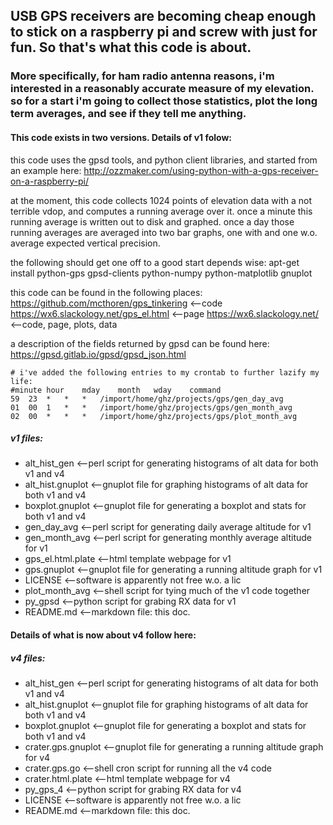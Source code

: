 ## USB GPS receivers are becoming cheap enough to stick on a raspberry pi and screw with just for fun. So that's what this code is about.

### More specifically, for ham radio antenna reasons, i'm interested in a reasonably accurate measure of my elevation. so for a start i'm going to collect those statistics, plot the long term averages, and see if they tell me anything.

#### This code exists in two versions. Details of v1 folow:
this code uses the gpsd tools, and python client libraries, and started from an example here:
	http://ozzmaker.com/using-python-with-a-gps-receiver-on-a-raspberry-pi/

at the moment, this code collects 1024 points of elevation data with a not terrible vdop, and computes a running average over it. once a minute this running average is written out to disk and graphed. once a day those running averages are averaged into two bar graphs, one with and one w.o. average expected vertical precision.

the following should get one off to a good start depends wise:
	apt-get install python-gps gpsd-clients python-numpy python-matplotlib gnuplot

this code can be found in the following places:
	https://github.com/mcthoren/gps_tinkering	<--code
	https://wx6.slackology.net/gps_el.html		<--page
	https://wx6.slackology.net/			<--code, page, plots, data

a description of the fields returned by gpsd can be found here:
	https://gpsd.gitlab.io/gpsd/gpsd_json.html

```shell
# i've added the following entries to my crontab to further lazify my life:
#minute	hour	mday	month	wday	command
59	23	*	*	*	/import/home/ghz/projects/gps/gen_day_avg
01	00	1	*	*	/import/home/ghz/projects/gps/gen_month_avg
02	00	*	*	*	/import/home/ghz/projects/gps/plot_month_avg
```
##### v1 files:
* alt_hist_gen		<--perl script for generating histograms of alt data for both v1 and v4
* alt_hist.gnuplot	<--gnuplot file for graphing histograms of alt data for both v1 and v4
* boxplot.gnuplot	<--gnuplot file for generating a boxplot and stats for both v1 and v4
* gen_day_avg		<--perl script for generating daily average altitude for v1
* gen_month_avg		<--perl script for generating monthly average altitude for v1
* gps_el.html.plate	<--html template webpage for v1
* gps.gnuplot		<--gnuplot file for generating a running altitude graph for v1
* LICENSE		<--software is apparently not free w.o. a lic
* plot_month_avg	<--shell script for tying much of the v1 code together
* py_gpsd		<--python script for grabing RX data for v1
* README.md		<--markdown file: this doc.

#### Details of what is now about v4 follow here:

##### v4 files:
* alt_hist_gen		<--perl script for generating histograms of alt data for both v1 and v4
* alt_hist.gnuplot	<--gnuplot file for graphing histograms of alt data for both v1 and v4
* boxplot.gnuplot	<--gnuplot file for generating a boxplot and stats for both v1 and v4
* crater.gps.gnuplot	<--gnuplot file for generating a running altitude graph for v4
* crater.gps.go		<--shell cron script for running all the v4 code
* crater.html.plate	<--html template webpage for v4
* py_gps_4		<--python script for grabing RX data for v4
* LICENSE		<--software is apparently not free w.o. a lic
* README.md		<--markdown file: this doc.
